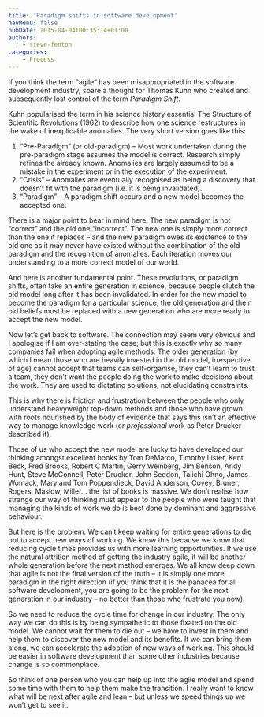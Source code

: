 ```yaml
---
title: 'Paradigm shifts in software development'
navMenu: false
pubDate: 2015-04-04T00:35:14+01:00
authors:
    - steve-fenton
categories:
    - Process
---
```


If you think the term “agile” has been misappropriated in the software development industry, spare a thought for Thomas Kuhn who created and subsequently lost control of the term *Paradigm Shift*.

Kuhn popularised the term in his science history essential The Structure of Scientific Revolutions (1962) to describe how one science restructures in the wake of inexplicable anomalies. The very short version goes like this:

1. “Pre-Paradigm” (or old-paradigm) – Most work undertaken during the pre-paradigm stage assumes the model is correct. Research simply refines the already known. Anomalies are largely assumed to be a mistake in the experiment or in the execution of the experiment.
2. “Crisis” – Anomalies are eventually recognised as being a discovery that doesn’t fit with the paradigm (i.e. it is being invalidated).
3. “Paradigm” – A paradigm shift occurs and a new model becomes the accepted one.

There is a major point to bear in mind here. The new paradigm is not “correct” and the old one “incorrect”. The new one is simply more correct than the one it replaces – and the new paradigm owes its existence to the old one as it may never have existed without the combination of the old paradigm and the recognition of anomalies. Each iteration moves our understanding to a more correct model of our world.

And here is another fundamental point. These revolutions, or paradigm shifts, often take an entire generation in science, because people clutch the old model long after it has been invalidated. In order for the new model to become the paradigm for a particular science, the old generation and their old beliefs must be replaced with a new generation who are more ready to accept the new model.

Now let’s get back to software. The connection may seem very obvious and I apologise if I am over-stating the case; but this is exactly why so many companies fail when adopting agile methods. The older generation (by which I mean those who are heavily invested in the old model, irrespective of age) cannot accept that teams can self-organise, they can’t learn to trust a team, they don’t want the people doing the work to make decisions about the work. They are used to dictating solutions, not elucidating constraints.

This is why there is friction and frustration between the people who only understand heavyweight top-down methods and those who have grown with roots nourished by the body of evidence that says this isn’t an effective way to manage knowledge work (or *professional* work as Peter Drucker described it).

Those of us who accept the new model are lucky to have developed our thinking amongst excellent books by Tom DeMarco, Timothy Lister, Kent Beck, Fred Brooks, Robert C Martin, Gerry Weinberg, Jim Benson, Andy Hunt, Steve McConnell, Peter Drucker, John Seddon, Taiichi Ohno, James Womack, Mary and Tom Poppendieck, David Anderson, Covey, Bruner, Rogers, Maslow, Miller… the list of books is massive. We don’t realise how strange our way of thinking must appear to the people who were taught that managing the kinds of work we do is best done by dominant and aggressive behaviour.

But here is the problem. We can’t keep waiting for entire generations to die out to accept new ways of working. We know this because we know that reducing cycle times provides us with more learning opportunities. If we use the natural attrition method of getting the industry agile, it will be another whole generation before the next method emerges. We all know deep down that agile is not the final version of the truth – it is simply one more paradigm in the right direction (if you think that it is the panacea for all software development, you are going to be the problem for the next generation in our industry – no better than those who frustrate you now).

So we need to reduce the cycle time for change in our industry. The only way we can do this is by being sympathetic to those fixated on the old model. We cannot wait for them to die out – we have to invest in them and help them to discover the new model and its benefits. If we can bring them along, we can accelerate the adoption of new ways of working. This should be easier in software development than some other industries because change is so commonplace.

So think of one person who you can help up into the agile model and spend some time with them to help them make the transition. I really want to know what will be next after agile and lean – but unless we speed things up we won’t get to see it.